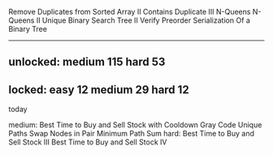 Remove Duplicates from Sorted Array II
Contains Duplicate III
N-Queens
N-Queens II
Unique Binary Search Tree II
Verify Preorder Serialization Of a Binary Tree

--------------
unlocked:
medium 115
hard   53
----------------
locked:
easy   12
medium 29
hard   12
-----------------
today

medium:
Best Time to Buy and Sell Stock with Cooldown
Gray Code
Unique Paths
Swap Nodes in Pair
Minimum Path Sum
hard:
Best Time to Buy and Sell Stock III
Best Time to Buy and Sell Stock IV